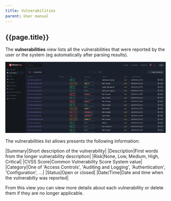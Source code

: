 ```yaml
---
title: Vulnerabilities
parent: User manual
---
```


## {{page.title}}

The **vulnerabilities** view lists all the vulnerabilities that were reported by the user or the system (eg automatically after parsing results).

![Vulnerabilities view](/images/screenshots/vulnerabilities.png)

The vulnerabilities list allows presents the following information:

|Summary|Short description of the vulnerability|
|Description|First words from the longer vulnerability description|
|Risk|None, Low, Medium, High, Critical|
|CVSS Score|Common Vulnerability Score System value|
|Category|One of 'Access Controls', 'Auditing and Logging', 'Authentication', 'Configuration', ...|
|Status|Open or closed|
|Date/Time|Date and time when the vulnerabilty was reported|

From this view you can view more details about each vulnerability or delete them if they are no longer applicable.